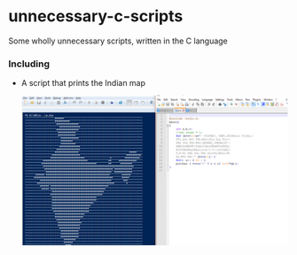 # unnecessary-c-scripts
Some wholly unnecessary scripts, written in the C language

### Including

- A script that prints the Indian map

    ![result preview](map_of_india/ind1.png)
